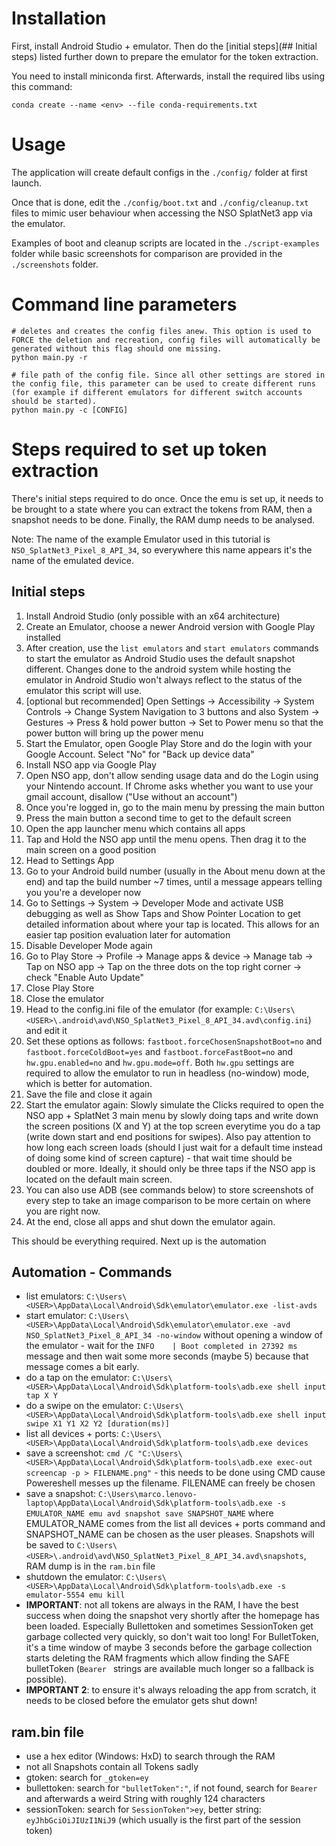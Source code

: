 # Installation
First, install Android Studio + emulator. Then do the [initial steps](## Initial steps) listed further down to prepare the emulator for the token extraction.

You need to install miniconda first. Afterwards, install the required libs using this command:
```shell
conda create --name <env> --file conda-requirements.txt
```

# Usage
The application will create default configs in the `./config/` folder at first launch.

Once that is done, edit the `./config/boot.txt` and `./config/cleanup.txt` files to mimic user behaviour when accessing the NSO SplatNet3 app via the emulator.

Examples of boot and cleanup scripts are located in the `./script-examples` folder while basic screenshots for comparison are provided in the `./screenshots` folder.

# Command line parameters
```shell
# deletes and creates the config files anew. This option is used to FORCE the deletion and recreation, config files will automatically be generated without this flag should one missing.
python main.py -r 

# file path of the config file. Since all other settings are stored in the config file, this parameter can be used to create different runs (for example if different emulators for different switch accounts should be started).
python main.py -c [CONFIG]
```


# Steps required to set up token extraction
There's initial steps required to do once. Once the emu is set up, it needs to be brought to a state where you can extract the tokens from RAM, then a snapshot needs to be done. Finally, the RAM dump needs to be analysed.

Note: The name of the example Emulator used in this tutorial is `NSO_SplatNet3_Pixel_8_API_34`, so everywhere this name appears it's the name of the emulated device.

## Initial steps
1. Install Android Studio (only possible with an x64 architecture)
2. Create an Emulator, choose a newer Android version with Google Play installed
3. After creation, use the `list emulators` and `start emulators` commands to start the emulator as Android Studio uses the default snapshot different. Changes done to the android system while hosting the emulator in Android Studio won't always reflect to the status of the emulator this script will use.
4. [optional but recommended] Open Settings -> Accessibility -> System Controls -> Change System Navigation to 3 buttons and also System -> Gestures -> Press & hold power button -> Set to Power menu so that the power button will bring up the power menu
5. Start the Emulator, open Google Play Store and do the login with your Google Account. Select "No" for "Back up device data"
6. Install NSO app via Google Play
7. Open NSO app, don't allow sending usage data and do the Login using your Nintendo account. If Chrome asks whether you want to use your gmail account, disallow ("Use without an account")
8. Once you're logged in, go to the main menu by pressing the main button
9. Press the main button a second time to get to the default screen
10. Open the app launcher menu which contains all apps
11. Tap and Hold the NSO app until the menu opens. Then drag it to the main screen on a good position
12. Head to Settings App
13. Go to your Android build number (usually in the About menu down at the end) and tap the build number ~7 times, until a message appears telling you you're a developer now
14. Go to Settings -> System -> Developer Mode and activate USB debugging as well as Show Taps and Show Pointer Location to get detailed information about where your tap is located. This allows for an easier tap position evaluation later for automation
15. Disable Developer Mode again
16. Go to Play Store -> Profile -> Manage apps & device -> Manage tab -> Tap on NSO app -> Tap on the three dots on the top right corner -> check "Enable Auto Update"
16. Close Play Store 
17. Close the emulator
18. Head to the config.ini file of the emulator (for example: `C:\Users\<USER>\.android\avd\NSO_SplatNet3_Pixel_8_API_34.avd\config.ini`) and edit it
19. Set these options as follows: `fastboot.forceChosenSnapshotBoot=no` and `fastboot.forceColdBoot=yes` and `fastboot.forceFastBoot=no` and `hw.gpu.enabled=no` and `hw.gpu.mode=off`. Both `hw.gpu` settings are required to allow the emulator to run in headless (no-window) mode, which is better for automation.
20. Save the file and close it again
21. Start the emulator again: Slowly simulate the Clicks required to open the NSO app + SplatNet 3 main menu by slowly doing taps and write down the screen positions (X and Y) at the top screen everytime you do a tap (write down start and end positions for swipes). Also pay attention to how long each screen loads (should I just wait for a default time instead of doing some kind of screen capture) - that wait time should be doubled or more. Ideally, it should only be three taps if the NSO app is located on the default main screen.
22. You can also use ADB (see commands below) to store screenshots of every step to take an image comparison to be more certain on where you are right now.
23. At the end, close all apps and shut down the emulator again.

This should be everything required. Next up is the automation

## Automation - Commands
- list emulators: `C:\Users\<USER>\AppData\Local\Android\Sdk\emulator\emulator.exe -list-avds`
- start emulator: `C:\Users\<USER>\AppData\Local\Android\Sdk\emulator\emulator.exe -avd NSO_SplatNet3_Pixel_8_API_34 -no-window` without opening a window of the emulator - wait for the `INFO    | Boot completed in 27392 ms` message and then wait some more seconds (maybe 5) because that message comes a bit early.
- do a tap on the emulator: `C:\Users\<USER>\AppData\Local\Android\Sdk\platform-tools\adb.exe shell input tap X Y`
- do a swipe on the emulator: `C:\Users\<USER>\AppData\Local\Android\Sdk\platform-tools\adb.exe shell input swipe X1 Y1 X2 Y2 [duration(ms)]`
- list all devices + ports: `C:\Users\<USER>\AppData\Local\Android\Sdk\platform-tools\adb.exe devices`
- save a screenshot: `cmd /C "C:\Users\<USER>\AppData\Local\Android\Sdk\platform-tools\adb.exe exec-out screencap -p > FILENAME.png"` - this needs to be done using CMD cause Powereshell messes up the filename. FILENAME can freely be chosen
- save a snapshot: `C:\Users\marco.lenovo-laptop\AppData\Local\Android\Sdk\platform-tools\adb.exe -s EMULATOR_NAME emu avd snapshot save SNAPSHOT_NAME` where EMULATOR_NAME comes from the list all devices + ports command and SNAPSHOT_NAME can be chosen as the user pleases. Snapshots will be saved to `C:\Users\<USER>\.android\avd\NSO_SplatNet3_Pixel_8_API_34.avd\snapshots`, RAM dump is in the `ram.bin` file
- shutdown the emulator: `C:\Users\<USER>\AppData\Local\Android\Sdk\platform-tools\adb.exe -s emulator-5554 emu kill`
- **IMPORTANT**: not all tokens are always in the RAM, I have the best success when doing the snapshot very shortly after the homepage has been loaded. Especially Bullettoken and sometimes SessionToken get garbage collected very quickly, so don't wait too long! For BulletToken, it's a time window of maybe 3 seconds before the garbage collection starts deleting the RAM fragments which allow finding the SAFE bulletToken (`Bearer ` strings are available much longer so a fallback is possible).
- **IMPORTANT 2**: to ensure it's always reloading the app from scratch, it needs to be closed before the emulator gets shut down!

## ram.bin file
- use a hex editor (Windows: HxD) to search through the RAM
- not all Snapshots contain all Tokens sadly
- gtoken: search for `_gtoken=ey`
- bullettoken: search for `"bulletToken":"`, if not found, search for `Bearer ` and afterwards a weird String with roughly 124 characters
- sessionToken: search for `SessionToken">ey`, better string: `eyJhbGciOiJIUzI1NiJ9` (which usually is the first part of the session token)
